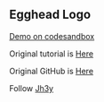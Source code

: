 ## Egghead Logo

[Demo on codesandbox][codesandbox]

Original tutorial is [Here][tutorial]

Original GitHub is [Here][repository]

Follow [Jh3y][twitter]

[codesandbox]: https://codesandbox.io/s/egghead-logo-using-css-18o5p
[tutorial]: https://egghead.io/playlists/create-css-illustrations-b24c
[repository]: https://github.com/jh3y/egghead/
[twitter]: https://twitter.com/jh3yy
